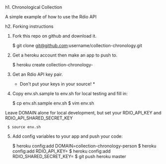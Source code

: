 h1. Chronological Collection

A simple example of how to use the Rdio API

h2. Forking instructions

1. Fork this repo on github and download it.

     $ git clone git@github.com:username/collection-chronology.git

2. Get a heroku account then make an app to push to.

     $ heroku create collection-chronology-<person>

3. Get an Rdio API key pair.

   * Don't put your keys in your source! *

4. Copy env.sh.sample to env.sh for local testing and fill in:

     $ cp env.sh.sample env.sh
     $ vim env.sh

  Leave DOMAIN alone for local development, but set your RDIO_API_KEY and RDIO_API_SHARED_SECRET_KEY

     $ source env.sh

5. Add config variables to your app and push your code:

     $ heroku config:add DOMAIN=collection-chronology-person
     $ heroku config:add RDIO_API_KEY=<your key>
     $ heroku config:add RDIO_SHARED_SECRET_KEY=<your key>
     $ git push heroku master
